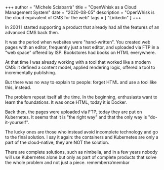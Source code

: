 +++
author = "Michele Sciabarrà"
title = "OpenWhisk as a Cloud Management System"
date = "2020-08-05"
description = "OpenWhisk is the cloud equivalent of CMS for the web"
tags = [ "Linkedin" ]
+++

In 2001 I started supporting a product that already had all the features of an advanced CMS back then.

It was the period when websites were "hand-written". You created web pages  with an editor, frequently just a text editor, and uploaded via FTP in a "web space" offered by ISP.  Bookstores had books on HTML everywhere.

At that time I was already working with a tool that worked like a modern CMS: it defined a content model, applied rendering logic, offered a tool to incrementally publishing. 

But there was no way to explain to people: forget HTML and use a tool like this, instead.

The problem repeat itself all the time. In the beginning, enthusiasts want to learn the foundations. It was once HTML, today it is Docker. 

Back then, the pages were uploaded via FTP, today they are put on Kubernetes. It seems that it is "the right way" and that the only way is "do-it-yourself".

The lucky ones are those who instead avoid incomplete technology and go to the final solution. I say it again: the containers and Kubernetes are only a part of the cloud-native, they are NOT the solution.

There are complete solutions, such as nimbella, and in a few years nobody will use Kubernetes alone but only as part of complete products that solve the whole problem and not just a piece.
rememberrəˈmembər

<!--stackedit_data:
eyJoaXN0b3J5IjpbLTYzNjM5MTk4Ml19
-->
